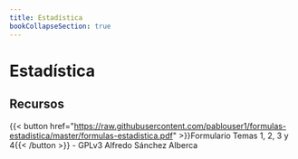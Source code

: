 ```yaml
---
title: Estadística
bookCollapseSection: true
---
```


# Estadística
## Recursos
{{< button href="https://raw.githubusercontent.com/pablouser1/formulas-estadistica/master/formulas-estadistica.pdf" >}}Formulario Temas 1, 2, 3 y 4{{< /button >}} - GPLv3 Alfredo Sánchez Alberca
